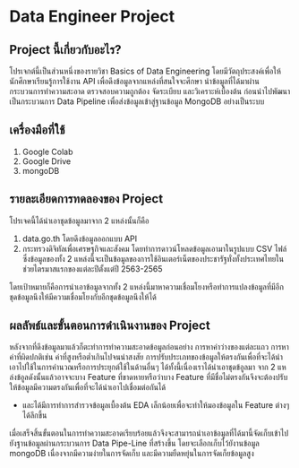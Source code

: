 # Data Engineer Project

## Project นี้เกี่ยวกับอะไร?
โปรเจกต์นี้เป็นส่วนหนึ่งของรายวิชา Basics of Data Engineering โดยมีวัตถุประสงค์เพื่อให้นักศึกษาเรียนรู้การใช้งาน API เพื่อดึงข้อมูลจากแหล่งที่สนใจจะศึกษา นำข้อมูลที่ได้มาผ่านกระบวนการทำความสะอาด ตรวจสอบความถูกต้อง จัดระเบียบ และวิเคราะห์เบื้องต้น ก่อนนำไปพัฒนาเป็นกระบวนการ Data Pipeline เพื่อส่งข้อมูลเข้าสู่ฐานข้อมูล MongoDB อย่างเป็นระบบ

## เครื่องมือที่ใช้
1. Google Colab
2. Google Drive
3. mongoDB

## รายละเอียดการทดลองของ Project
โปรเจคนี้ได้นำเอาชุดข้อมูลมาจาก 2 แหล่งนั้นก็คือ
1. data.go.th โดยดึงข้อมูลออกแบบ API
2. กระทรวงดิจิทัลเพื่อเศรษฐกิจและสังคม โดยทำการดาวน์โหลดข้อมูลเอามาในรูปแบบ CSV ไฟล์
ซึ่งข้อมูลของทั้ง 2 แหล่งนี้จะเป็นข้อมูลของการใช้อินเตอร์เน็ตของประชารัฐทั่งทั้งประเทศไทยในช่วยไตรมาสแรกของแต่ละปีตั้งแต่ปี 2563-2565

โดยเป้าหมายก็คือการนำเอาข้อมูลจากทั้ง 2 แหล่งนี้มาหาความเชื่อมโยงหรือทำการแปลงข้อมูลที่มีอีกชุดข้อมูลนึงให้มีความเชื่อมโยงกับอีกชุดข้อมูลนึงให้ได้

## ผลลัพธ์และขั้นตอนการดำเนินงานของ Project
หลังจากที่ดึงข้อมูลมาแล้วก็ตะทำการทำความสะอาดข้อมูลก่อนอย่าง การหาค่าว่างของแต่ละแถว การหาค่าที่ผิดปกติเช่น ค่าที่สูงหรือต่ำเกินไปจนน่าสงสัย การปรับประเภทของข้อมูลให้ตรงกันเพื่อที่จะได้นำเอาไปใช้ในการคำนวณหรือการประยุกต์ใช้ในด้านอื่นๆ ได้ทั้งนี้เนื่องเราได้นำเอาชุดข้อูลมา
จาก 2 แหล่งข้อูลดังนั้นแล้วอาจจะบาง Feature ที่ขาดหายหรือว่าบาง Feature ที่มีชื่อไม่ตรงกันจึงจะต้องปรับให้ข้อมูลมีความตรงกันเพื่อที่จะได้นำเอาไปเชื่อมต่อกันได้
* และได้มีการทำการสำรวจข้อมูลเบื้องต้น EDA เล็กน้อยเพื่อจะทำให้มองข้อมูลใน Feature ต่างๆ ได้ลึกขึ้น

เมื่อเสร็จสิ้นขั้นตอนในการทำความสะอาดเรียบร้อยแล้วจึงจะสามารถนำเอาข้อมูลที่ได้มานี้จัดเก็บเข้าไปยังฐานข้อมูลผ่านกระบวนการ Data Pipe-Line ที่สร้างขึ้น โดยจะเลือกเก็บไว้ยังานข้อมูล mongoDB เนื่องจากมีความง่ายในการจัดเก็บ และมีความยืดหยุ่นในการจัดเก็ยข้อมูลสูง

